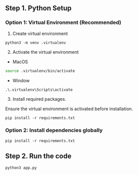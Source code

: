 ## Step 1. Python Setup

### Option 1: Virtual Environment (Recommended)
1. Create virtual environment
```
python3 -m venv .virtualenv
```

2. Activate the virtual environment
- MacOS
```bash
source .virtualenv/bin/activate
```
- Window
```
.\.virtualenv\Scripts\activate
```

3. Install required packages.

Ensure the virtual environment is activated before installation.

```
pip install -r requirements.txt
```
### Option 2: Install dependencies globally
```
pip install -r requirements.txt
```

## Step 2. Run the code

```
python3 app.py
```
